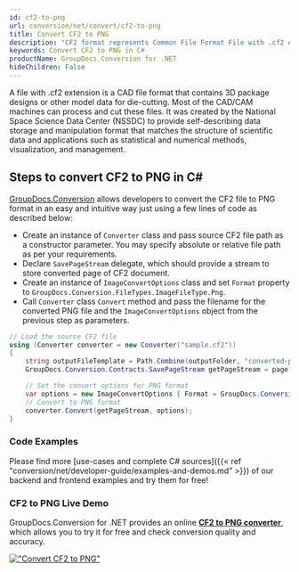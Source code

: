 ```yaml
---
id: cf2-to-png
url: conversion/net/convert/cf2-to-png
title: Convert CF2 to PNG
description: "CF2 format represents Common File Format File with .cf2 extension. Learn how to convert CF2 to PNG file programmatically in C# language using GroupDocs.Conversion for .NET library."
keywords: Convert CF2 to PNG in C#
productName: GroupDocs.Conversion for .NET
hideChildren: False
---
```


A file with .cf2 extension is a CAD file format that contains 3D package designs or other model data for die-cutting. Most of the CAD/CAM machines can process and cut these files. It was created by the National Space Science Data Center (NSSDC) to provide self-describing data storage and manipulation format that matches the structure of scientific data and applications such as statistical and numerical methods, visualization, and management. 

## Steps to convert CF2 to PNG in C#

[GroupDocs.Conversion](https://products.groupdocs.com/conversion/net) allows developers to convert the CF2 file to PNG format in an easy and intuitive way just using a few lines of code as described below:

* Create an instance of `Converter` class and pass source CF2 file path as a constructor parameter. You may specify absolute or relative file path as per your requirements. 
* Declare `SavePageStream` delegate, which should provide a stream to store converted page of CF2 document.
* Create an instance of `ImageConvertOptions` class and set `Format` property to `GroupDocs.Conversion.FileTypes.ImageFileType.Png`.
* Call `Converter` class `Convert` method and pass the filename for the converted PNG file and the `ImageConvertOptions` object from the previous step as parameters.

```csharp
// Load the source CF2 file
using (Converter converter = new Converter("sample.cf2"))
{
    string outputFileTemplate = Path.Combine(outputFolder, "converted-page-{0}.png");
    GroupDocs.Conversion.Contracts.SavePageStream getPageStream = page => new FileStream(string.Format(outputFileTemplate, page), FileMode.Create);

    // Set the convert options for PNG format
    var options = new ImageConvertOptions { Format = GroupDocs.Conversion.FileTypes.ImageFileType.Png };   
    // Convert to PNG format
    converter.Convert(getPageStream, options);
}
```

### Code Examples

Please find more [use-cases and complete C# sources]({{< ref "conversion/net/developer-guide/examples-and-demos.md" >}}) of our backend and frontend examples and try them for free!

### CF2 to PNG Live Demo

GroupDocs.Conversion for .NET provides an online [**CF2 to PNG converter**](https://products.groupdocs.app/conversion/cf2-to-png), which allows you to try it for free and check conversion quality and accuracy.

[!["Convert CF2 to PNG"](conversion/net/images/convert-to-png/convert-cf2-to-png.png)](https://products.groupdocs.app/conversion/cf2-to-png)